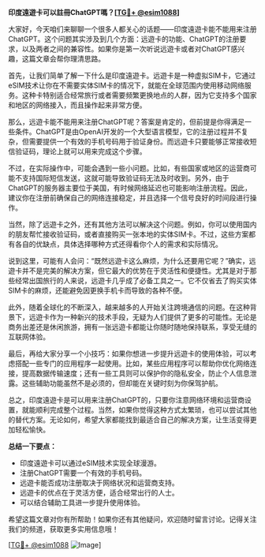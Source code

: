 **印度遠遊卡可以註冊ChatGPT嗎？[[TG💪+ @esim1088](https://t.me/s/esim1088)]**

大家好，今天咱们来聊聊一个很多人都关心的话题——印度遠遊卡能不能用来注册ChatGPT。这个问题其实涉及到几个方面：远遊卡的功能、ChatGPT的注册要求，以及两者之间的兼容性。如果你是第一次听说远遊卡或者对ChatGPT感兴趣，这篇文章会帮你理清思路。

首先，让我们简单了解一下什么是印度遠遊卡。远遊卡是一种虚拟SIM卡，它通过eSIM技术让你在不需要实体SIM卡的情况下，就能在全球范围内使用移动网络服务。这种卡特别适合经常旅行或者需要频繁更换地点的人群，因为它支持多个国家和地区的网络接入，而且操作起来非常方便。

那么，远遊卡能不能用来注册ChatGPT呢？答案是肯定的，但前提是你得满足一些条件。ChatGPT是由OpenAI开发的一个大型语言模型，它的注册过程并不复杂，但需要提供一个有效的手机号码用于验证身份。而远遊卡只要能够正常接收短信验证码，理论上就可以用来完成这个步骤。

不过，在实际操作中，可能会遇到一些小问题。比如，有些国家或地区的运营商可能不支持国际短信发送，这就可能导致验证码无法及时收到。另外，由于ChatGPT的服务器主要位于美国，有时候网络延迟也可能影响注册流程。因此，建议你在注册前确保自己的网络连接稳定，并且选择一个信号良好的时间段进行操作。

当然，除了远遊卡之外，还有其他方法可以解决这个问题。例如，你可以使用国内的朋友帮忙接收验证码，或者直接购买一张本地的实体SIM卡。不过，这些方案都有各自的优缺点，具体选择哪种方式还得看你个人的需求和实际情况。

说到这里，可能有人会问：“既然远遊卡这么麻烦，为什么还要用它呢？”确实，远遊卡并不是完美的解决方案，但它最大的优势在于灵活性和便捷性。尤其是对于那些经常出国旅行的人来说，远遊卡几乎成了必备工具之一。它不仅省去了购买实体SIM卡的麻烦，还能避免因更换手机卡而导致的各种不便。

此外，随着全球化的不断深入，越来越多的人开始关注跨境通信的问题。在这种背景下，远遊卡作为一种新兴的技术手段，无疑为人们提供了更多的可能性。无论是商务出差还是休闲旅游，拥有一张远遊卡都能让你随时随地保持联系，享受无缝的互联网体验。

最后，再给大家分享一个小技巧：如果你想进一步提升远遊卡的使用体验，可以考虑搭配一些专门的应用程序一起使用。比如，某些应用程序可以帮助你优化网络连接，提高数据传输速度；还有一些工具则可以保护你的隐私安全，防止个人信息泄露。这些辅助功能虽然不是必须的，但却能在关键时刻为你保驾护航。

总之，印度遠遊卡是可以用来注册ChatGPT的，只要你注意网络环境和运营商设置，就能顺利完成整个过程。当然，如果你觉得这种方式太繁琐，也可以尝试其他的替代方案。无论如何，希望大家都能找到最适合自己的解决方案，让生活变得更加轻松愉快。

**总结一下要点：**
- 印度遠遊卡可以通过eSIM技术实现全球漫游。
- 注册ChatGPT需要一个有效的手机号码。
- 远遊卡能否成功注册取决于网络状况和运营商支持。
- 远遊卡的优点在于灵活方便，适合经常出行的人士。
- 可以结合辅助工具进一步提升使用体验。

希望这篇文章对你有所帮助！如果你还有其他疑问，欢迎随时留言讨论。记得关注我们的频道，获取更多实用信息哦！

[[TG💪+ @esim1088](https://t.me/s/esim1088) ![Image](https://i.postimg.cc/4NQfJmqS/Snipaste-2025-05-13-00-14-12.png)]
